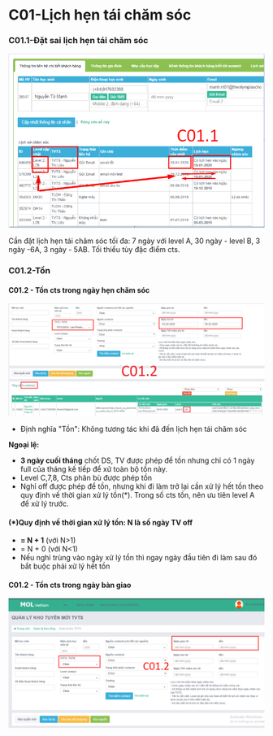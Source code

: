 # C01-Lịch hẹn tái chăm sóc

### C01.1-Đặt sai lịch hẹn tái chăm sóc

![C01.1](../../.gitbook/assets/3-8.png)

Cần đặt lịch hẹn tái chăm sóc tối đa: 7 ngày với level A, 30 ngày - level B, 3 ngày -6A, 3 ngày - 5AB. Tối thiểu tùy đặc điểm cts. 

### C01.2-Tồn

#### C01.2 - Tồn cts trong ngày hẹn chăm sóc

![C01.2 - T&#x1ED3;n cts trong ng&#xE0;y h&#x1EB9;n ch&#x103;m s&#xF3;c](../../.gitbook/assets/1.loi-lam-1.png)

* Định nghĩa "Tồn": Không tương tác khi đã đến lịch hẹn tái chăm sóc

**Ngoại lệ:**

* **3 ngày cuối tháng** chốt DS, TV được phép để tồn nhưng chỉ có 1 ngày full của tháng kế tiếp để xử toàn bộ tồn này. 
* Level C,7,8, Cts phân bù được phép tồn
* Nghỉ off được phép để tồn, nhưng khi đi làm trở lại cần xử lý hết tồn theo quy định về thời gian xử lý tồn\(\*\). Trong số cts tồn, nên ưu tiên level A để xử lý trước.  

#### \(\*\)Quy định về thời gian xử lý tồn: N là số ngày TV off

* **= N + 1** \(với N&gt;1\)
* = N + 0 \(với N&lt;1\)
* Nếu nghỉ trùng vào ngày xử lý tồn thì ngay ngày đầu tiên đi làm sau đó bắt buộc phải xử lý hết tồn

#### C01.2 - Tồn cts trong ngày bàn giao 

![C01.2 - T&#x1ED3;n cts trong ng&#xE0;y b&#xE0;n giao](../../.gitbook/assets/1%20%2810%29.png)

